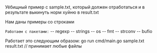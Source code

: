 Уёбищный пример с sample.txt, который должен отработаться и в результате выкинуть норм хуйню в result.txt

Нам даны примеры со строками

`Работаем с пакетами:`
-- regexp 
-- strings
-- os
-- fmt
-- strconv 
-- bufio

Работает это следующим образом:
go run cmd/main.go sample.txt result.txt // принимает любые файлы

